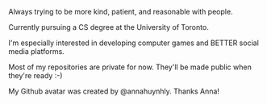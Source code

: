 Always trying to be more kind, patient, and reasonable with people.

Currently pursuing a CS degree at the University of Toronto.

I'm especially interested in developing computer games and BETTER social media platforms.

Most of my repositories are private for now. They'll be made public when they're ready :-)

My Github avatar was created by @annahuynhly. Thanks Anna!

<!--
**chriskorosu/chriskorosu** is a ✨ _special_ ✨ repository because its `README.md` (this file) appears on your GitHub profile.

Here are some ideas to get you started:

- 🔭 I’m currently working on ...
- 🌱 I’m currently learning ...
- 👯 I’m looking to collaborate on ...
- 🤔 I’m looking for help with ...
- 💬 Ask me about ...
- 📫 How to reach me: ...
- 😄 Pronouns: ...
- ⚡ Fun fact: ...
-->
